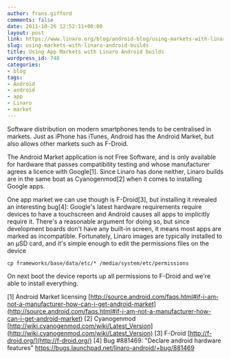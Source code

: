 ```yaml
---
author: frans.gifford
comments: false
date: 2011-10-26 12:52:11+00:00
layout: post
link: https://www.linaro.org/blog/android-blog/using-markets-with-linaro-android-builds/
slug: using-markets-with-linaro-android-builds
title: Using App Markets with Linaro Android builds
wordpress_id: 748
categories:
- blog
tags:
- Android
- android
- app
- Linaro
- market
---
```


Software distribution on modern smartphones tends to be centralised in markets. Just as iPhone has iTunes, Android has the Android Market, but also allows other markets such as F-Droid.

The Android Market application is not Free Software, and is only available for hardware that passes compatibility testing and whose manufacturer agrees a licence with Google[1]. Since Linaro has done neither, Linaro builds are in the same boat as Cyanogenmod[2] when it comes to installing Google apps.

One app market we can use though is F-Droid[3], but installing it revealed an interesting bug[4]: Google's latest hardware requirements require devices to have a touchscreen and Android causes all apps to implicitly require it. There's a reasonable argument for doing so, but since development boards don't have any built-in screen, it means most apps are marked as incompatible. Fortunately, Linaro images are typically installed to an µSD card, and it's simple enough to edit the permissions files on the device

`cp frameworks/base/data/etc/* /media/system/etc/permissions`

On next boot the device reports up all permissions to F-Droid and we're able to install everything.

[1] Android Market licensing [http://source.android.com/faqs.html#if-i-am-not-a-manufacturer-how-can-i-get-android-market](http://source.android.com/faqs.html#if-i-am-not-a-manufacturer-how-can-i-get-android-market)
[2] Cyanogenmod [http://wiki.cyanogenmod.com/wiki/Latest_Version](http://wiki.cyanogenmod.com/wiki/Latest_Version)
[3] F-Droid [http://f-droid.org/](http://f-droid.org/)
[4] Bug #881469: "Declare android hardware features" https://bugs.launchpad.net/linaro-android/+bug/881469

